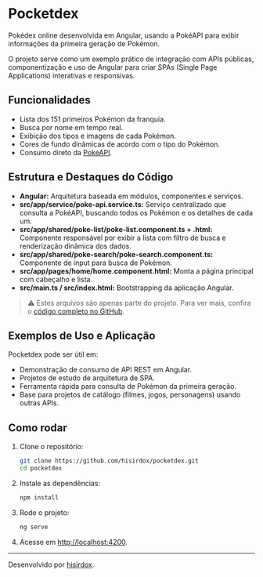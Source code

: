 # Pocketdex

Pokédex online desenvolvida em Angular, usando a PokéAPI para exibir informações da primeira geração de Pokémon. 

O projeto serve como um exemplo prático de integração com APIs públicas, componentização e uso de Angular para criar SPAs (Single Page Applications) interativas e responsivas.

## Funcionalidades

- Lista dos 151 primeiros Pokémon da franquia.
- Busca por nome em tempo real.
- Exibição dos tipos e imagens de cada Pokémon.
- Cores de fundo dinâmicas de acordo com o tipo do Pokémon.
- Consumo direto da [PokéAPI](https://pokeapi.co/).

## Estrutura e Destaques do Código

- **Angular:** Arquitetura baseada em módulos, componentes e serviços.
- **src/app/service/poke-api.service.ts:** Serviço centralizado que consulta a PokéAPI, buscando todos os Pokémon e os detalhes de cada um.
- **src/app/shared/poke-list/poke-list.component.ts + .html:** Componente responsável por exibir a lista com filtro de busca e renderização dinâmica dos dados.
- **src/app/shared/poke-search/poke-search.component.ts:** Componente de input para busca de Pokémon.
- **src/app/pages/home/home.component.html:** Monta a página principal com cabeçalho e lista.
- **src/main.ts / src/index.html:** Bootstrapping da aplicação Angular.

> ⚠️ Estes arquivos são apenas parte do projeto. Para ver mais, confira o [código completo no GitHub](https://github.com/hisirdox/pocketdex/search?q=main+app+index+script).

## Exemplos de Uso e Aplicação

Pocketdex pode ser útil em:
- Demonstração de consumo de API REST em Angular.
- Projetos de estudo de arquitetura de SPA.
- Ferramenta rápida para consulta de Pokémon da primeira geração.
- Base para projetos de catálogo (filmes, jogos, personagens) usando outras APIs.

## Como rodar

1. Clone o repositório:
   ```bash
   git clone https://github.com/hisirdox/pocketdex.git
   cd pocketdex
   ```
2. Instale as dependências:
   ```bash
   npm install
   ```
3. Rode o projeto:
   ```bash
   ng serve
   ```
4. Acesse em [http://localhost:4200](http://localhost:4200).

---

Desenvolvido por [hisirdox](https://github.com/hisirdox).
